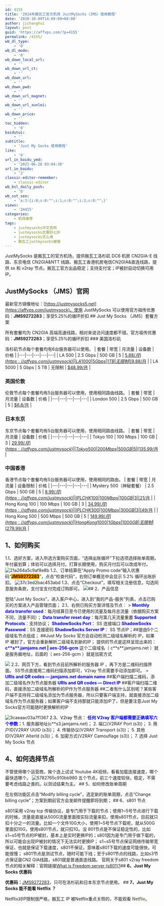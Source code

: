 ```yaml
---
id: 4155
title: '2024年搬瓦工官方机场 JustMySocks（JMS）使用教程'
date: '2020-10-09T14:09:09+08:00'
author: jichanghui
layout: post
guid: 'https://affvps.com/?p=4155'
permalink: /4155/
wb_dl_type:
    - '0'
wb_dl_mode:
    - '0'
wb_down_local_url:
    - ''
wb_down_url_ct:
    - ''
wb_down_url:
    - ''
wb_down_pwd:
    - ''
wb_down_url_magnet:
    - ''
wb_down_url_xunlei:
    - ''
wb_down_price:
    - ''
toc_hidden:
    - '0'
baidutui:
    - ''
subtitle:
    - 'Just My Socks 使用教程'
like:
    - '6'
url_in_baidu_ymd:
    - '2021-06-28 03:04:30'
url_in_baidu:
    - '2'
classic-editor-remember:
    - classic-editor
wb_bsl_daily_push:
    - '0'
wb_sst_seo:
    - 'a:3:{i:0;s:0:"";i:1;s:0:"";i:2;s:0:"";}'
views:
    - '24415'
categories:
    - 机场推荐
tags:
    - justmysocks中文官网
    - justmysocks优惠码七折
    - justmysocks怎么用
    - 搬瓦工justmysocks被墙
---
```


JustMySocks 是搬瓦工的官方机场，提供搬瓦工洛杉矶 DC6 机房 CN2GIA-E 线路、东京电信 CN2GIA&amp;NTT 线路、搬瓦工香港机房电信CN2GIA&amp;直连线路，提供 ss 和 v2ray 节点。搬瓦工官方出品稳定；支持支付宝；IP被封自动切换可用IP。

## JustMySocks （JMS）官网

 最新官方镜像地址：[https://justmysocks5.net](https://affvps.com/justmysock)。使用 JustMySocks 可以使用官方祖传优惠码：**JMS9272283**；享受5.25%的循环折扣 ## Just My Socks （JMS）<span id="Just_My_Socks_tao_can_lie_biao">套餐</span>方案

 所有套餐均为 CN2GIA 高端高速线路，相对来说访问速度都不错。官方祖传优惠码：**JMS9272283**；享受5.25%的循环折扣 ### <span id="mei_guo_luo_shan_ji"><span id="%E7%BE%8E%E5%9B%BD%E6%B4%9B%E6%9D%89%E7%9F%B6"></span>美国洛杉矶</span>

 洛杉矶节点每个套餐均有6台服务器可以使用。 | 套餐 | 带宽 | 月流量 | 设备数 | 价格 |
|---|---|---|---|---|
| LA 500 | 2.5 Gbps | 500 GB | 5 | [$5.88/月](https://affvps.com/justmysock) |
| LA 1000 | 5 Gbps | 1 TB | 无限制 | [$9.88/月](https://affvps.com/justmysock) |
| LA 5000 | 5 Gbps | 5 TB | 无限制 | [$48.99/月](https://affvps.com/justmysock) |

### <span id="ying_guo_lun_dun"><span id="%E8%8B%B1%E5%9B%BD%E4%BC%A6%E6%95%A6"></span>英国伦敦</span>

 伦敦节点每个套餐均有5台服务器可以使用，使用相同路由线路。 | 套餐 | 带宽 | 月流量 | 设备数 | 价格 |
|---|---|---|---|---|
| London 500 | 2.5 Gbps | 500 GB | 5 | [$6.8/月](https://affvps.com/justmysock) |

### <span id="ri_ben_dong_jing"><span id="%E6%97%A5%E6%9C%AC%E4%B8%9C%E4%BA%AC"></span>日本东京</span>

 东京节点每个套餐均有5台服务器可以使用，使用相同路由线路。 | 套餐 | 带宽 | 月流量 | 设备数 | 价格 |
|---|---|---|---|---|
| Tokyo 100 | 100 Mbps | 100 GB | 3 | [$29.99/月](https://affvps.com/justmysock) |
| Tokyo 500 | 200 Mbps | 500 GB | 5 | [$135.99/月](https://affvps.com/justmysock) |

### <span id="zhong_guo_xiang_gang"><span id="%E4%B8%AD%E5%9B%BD%E9%A6%99%E6%B8%AF"></span>中国香港</span>

 香港节点每个套餐均有5台服务器可以使用，使用相同的路由。 | 套餐 | 带宽 | 月流量 | 设备限制 | 价格 |
|---|---|---|---|---|
| Mystery 500（神秘套餐） | 2.5 Gbps | 500 GB | 5 | [$8.99/月](https://affvps.com/justmysock) |
| IPLC HK 100 | 100 Mbps | 100 GB | 3 | [$21/月](https://affvps.com/justmysock) |
| Hong Kong 100 | 100 Mbps | 100 GB | 3 | [$34.99/月](https://affvps.com/justmysock) |
| IPLC HK 300 | 100 Mbps | 300 GB | 3 | [$49/月](https://affvps.com/justmysock) |
| Hong Kong 500 | 500 Mbps | 500 GB | 5 | [$149.99/月](https://affvps.com/justmysock) |
| Hong Kong 1000 | 1 Gbps | 1000 GB | 无限制 | [$279.99/月](https://affvps.com/justmysock) |

## 1、如何购买

 1.1、选好方案，进入所选方案购买页面，“选择出账循环”下拉选项选择账单周期，年付最划算；体验可以选择月付。打算长期使用，购买月付后可以改成年付。 ![21a264a5c9af8e8b](https://affvps.com/wp-content/uploads/2020/10/21a264a5c9af8e8b.jpg "21a264a5c9af8e8b") 1.2、订单结算在“Apply Promo code”输入优惠码“**<span style="background-color: #ff9900;">JMS9272283</span>**”，点击“检查代码”，右侧订单概览中会显示 5.2% 循环出账折扣。 ![37c3ed2bac453abd](https://affvps.com/wp-content/uploads/2020/10/37c3ed2bac453abd.jpg "37c3ed2bac453abd") 1.3、点击“Checkout”，填写相关注册信息，勾选同意服务条款，支付宝支付完成订购即可。 ![](https://imgs.wiki/imgs/2020/10/0c4c1c6bf8829778.jpg)## 2、产品信息

 登陆“Just My Socks”，进入客户中心，进入到“我的产品-服务”列表，点击已购买的方案进入产品管理页面； 2.1、右侧已购买方案详情及节点： > **<span style="color: #0000ff;">Monthly data transfer used</span>**：每月结算日至今已使用的流量及每月总流量（依据购买方案不同，流量不同）； <span style="color: #0000ff;">**Data transfer reset day**</span>：每月第几天流量重置 **<span style="color: #0000ff;">Supported Protocols</span>**：支持协议； <span style="color: #0000ff;">**ShadowSocks Port**</span>： SS 连接端口 <span style="color: #0000ff;">**ShadowSocks Password**</span>：SS 连接密码 <span style="color: #0000ff;">**ShadowSocks Server IP**</span>： SS 节点IP；##是由5个二级域名节点组成； ##Just My Socks 官方会自动检测二级域名解析的 IP，如果 IP 被封了，官方会重新解析二级域名到新的IP； 提供的节点是这样呈现出来的： **<span style="color: #0000ff;">c\*\*s\*\*.jamjams.net | aes-256-gcm</span>** 这个二级域名（ c\*\*s\*\*.jamjams.net ）就是服务器地址，后面的（ aes-256-gcm ）就是加密方式

 ![](https://imgs.wiki/imgs/2020/10/4433026081a4e8ad.jpg) 2.2、网页下方，看到节点目前所解析的服务器 IP ，再下方是二维码扫描界面。 SS节点直接用二维码扫描添加即可，V2ray 节点需要手动添加即可。 > **<span style="color: #0000ff;">URIs and QR codes — jamjams.net domain name</span>** ##客户端扫描二维码，添加二级域名作为节点服务器 <span style="color: #0000ff;">**URIs and QR codes — Direct IP**</span> ##客户端扫描二维码，直接添加二级域名所解析的IP作为节点服务器 ##二者有什么区别呢？某些客户端不支持将二级域名添加为节点服务器，所以只要客户端支持，就直接添加二级域名作为节点服务器；如果客户端不支持那就只能添加IP了，但是要注意Just My Socks官方可能随时更换解析的IP

 ![3caeaac03a7f1367](https://affvps.com/wp-content/uploads/2020/10/3caeaac03a7f1367.jpg "3caeaac03a7f1367") <span style="color: #000000;">2.3、V2ray 节点：</span> <span style="color: #0000ff;">**任何 V2ray 客户端都需要正确填写六个参数：**</span>1. 服务器地址(c\*\*s3.jamjams.net)；
2. 端口(V2RAY Port (s3))；
3. 用户ID(V2RAY UUID (s3))；
4. 传输协议(V2RAY Transport (s3))；
5. 其他ID(V2RAY AlterId (s3))；
6. 加密方式(V2RAY Camouflage (s3))；
7. 选择 Just My Socks 节点
 
## 4、如何选择节点

 不管使用哪个运营商，挨个连上试试 Youtube 4K视频，看看加载连接速度，哪个最快选哪个。 ![5782765c910bb980](https://affvps.com/wp-content/uploads/2020/10/5782765c910bb980.jpg "5782765c910bb980") 五个节点，前三个速度较快，稳定，不需要考虑线路之类的。以测试结果为主。 ## 5、如何修改账单周期

 在左侧功能区点击“Modify billing cycle”，选定新的账单周期，点击“Change billing cycle”；方案到期前官方会发邮件提醒即将到期； ## 6、s801 节点

 s801采用 v2ray tcp 传输协议，是专门用于下载的节点；使用1~5号节点进行下载的时候，流量是直接从500G流量里面按实际流量来扣，使用s801节点，目前就只扣十分之一的流量。比如一个文件10G大小，使用1~5号节点下载呢，就从500G里面扣10G，使用s801节点，就只扣1G。没 801节点是不保证稳定性的，比如s1~s5号节点的IP被封，基本上是实时更换IP的；s801因为是专门用于做下载的，所以可能会出现IP被封的情况下无法实时更换IP； s1~s5号节点保证网络传输带宽保证，也就是保证下载速度，s801不保证，意味着s801下载的速度可能很快，可能很慢； s801节点是测试节点，随时可能下线；至于s801节点的线路，比如s3节点保证是CN2 GIA线路，s801就是普通直连线路。 官网关于s801 v2ray freedom节点的相关解释：官网链接[What is Freedom server (s801)?](https://justmysocks3.net/members/knowledgebase.php?action=displayarticle&id=13)## **6、Just My Socks 优惠码**

 **优惠码：**[JMS9272283](https://affvps.com/justmysock)，只可在洛杉矶和日本东京节点使用。 ## **7、Just My Socks 能不能看 Netflix ？**

 Netflix对IP限制很严格，搬瓦工 IP 被Netflix重点关照的，不能观看 <span style="color: #333300;">Netflix。</span>